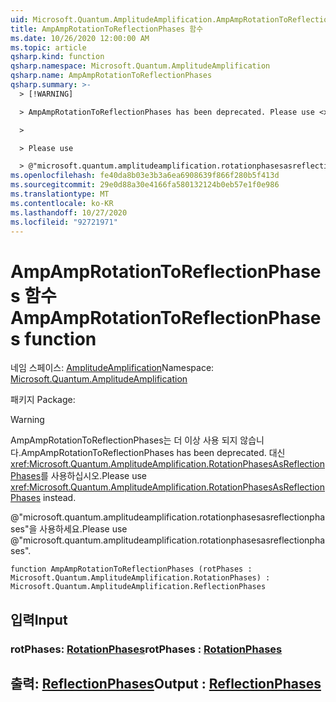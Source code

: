 ```yaml
---
uid: Microsoft.Quantum.AmplitudeAmplification.AmpAmpRotationToReflectionPhases
title: AmpAmpRotationToReflectionPhases 함수
ms.date: 10/26/2020 12:00:00 AM
ms.topic: article
qsharp.kind: function
qsharp.namespace: Microsoft.Quantum.AmplitudeAmplification
qsharp.name: AmpAmpRotationToReflectionPhases
qsharp.summary: >-
  > [!WARNING]

  > AmpAmpRotationToReflectionPhases has been deprecated. Please use <xref:Microsoft.Quantum.AmplitudeAmplification.RotationPhasesAsReflectionPhases> instead.

  >

  > Please use

  > @"microsoft.quantum.amplitudeamplification.rotationphasesasreflectionphases".
ms.openlocfilehash: fe40da8b03e3b3a6ea6908639f866f280b5f413d
ms.sourcegitcommit: 29e0d88a30e4166fa580132124b0eb57e1f0e986
ms.translationtype: MT
ms.contentlocale: ko-KR
ms.lasthandoff: 10/27/2020
ms.locfileid: "92721971"
---
```

# <a name="ampamprotationtoreflectionphases-function"></a><span data-ttu-id="33e6c-102">AmpAmpRotationToReflectionPhases 함수</span><span class="sxs-lookup"><span data-stu-id="33e6c-102">AmpAmpRotationToReflectionPhases function</span></span>

<span data-ttu-id="33e6c-103">네임 스페이스: [AmplitudeAmplification](xref:Microsoft.Quantum.AmplitudeAmplification)</span><span class="sxs-lookup"><span data-stu-id="33e6c-103">Namespace: [Microsoft.Quantum.AmplitudeAmplification](xref:Microsoft.Quantum.AmplitudeAmplification)</span></span>

<span data-ttu-id="33e6c-104">패키지 [](https://nuget.org/packages/)</span><span class="sxs-lookup"><span data-stu-id="33e6c-104">Package: [](https://nuget.org/packages/)</span></span>


> [!WARNING]
> <span data-ttu-id="33e6c-105">AmpAmpRotationToReflectionPhases는 더 이상 사용 되지 않습니다.</span><span class="sxs-lookup"><span data-stu-id="33e6c-105">AmpAmpRotationToReflectionPhases has been deprecated.</span></span> <span data-ttu-id="33e6c-106">대신 <xref:Microsoft.Quantum.AmplitudeAmplification.RotationPhasesAsReflectionPhases>를 사용하십시오.</span><span class="sxs-lookup"><span data-stu-id="33e6c-106">Please use <xref:Microsoft.Quantum.AmplitudeAmplification.RotationPhasesAsReflectionPhases> instead.</span></span>
>
> <span data-ttu-id="33e6c-107">@"microsoft.quantum.amplitudeamplification.rotationphasesasreflectionphases"을 사용하세요.</span><span class="sxs-lookup"><span data-stu-id="33e6c-107">Please use @"microsoft.quantum.amplitudeamplification.rotationphasesasreflectionphases".</span></span>



```qsharp
function AmpAmpRotationToReflectionPhases (rotPhases : Microsoft.Quantum.AmplitudeAmplification.RotationPhases) : Microsoft.Quantum.AmplitudeAmplification.ReflectionPhases
```


## <a name="input"></a><span data-ttu-id="33e6c-108">입력</span><span class="sxs-lookup"><span data-stu-id="33e6c-108">Input</span></span>

### <a name="rotphases--rotationphases"></a><span data-ttu-id="33e6c-109">rotPhases: [RotationPhases](xref:Microsoft.Quantum.AmplitudeAmplification.RotationPhases)</span><span class="sxs-lookup"><span data-stu-id="33e6c-109">rotPhases : [RotationPhases](xref:Microsoft.Quantum.AmplitudeAmplification.RotationPhases)</span></span>





## <a name="output--reflectionphases"></a><span data-ttu-id="33e6c-110">출력: [ReflectionPhases](xref:Microsoft.Quantum.AmplitudeAmplification.ReflectionPhases)</span><span class="sxs-lookup"><span data-stu-id="33e6c-110">Output : [ReflectionPhases](xref:Microsoft.Quantum.AmplitudeAmplification.ReflectionPhases)</span></span>

